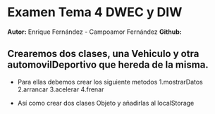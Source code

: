 # Examen Tema 4 DWEC y DIW
**Autor:** Enrique Fernández - Campoamor Fernández
**Github:**

## Crearemos dos clases, una Vehiculo y otra automovilDeportivo que hereda de la misma.
- Para ellas debemos crear los siguiente metodos
1.mostrarDatos
2.arrancar
3.acelerar
4.frenar

- Así como crear dos clases Objeto y añadirlas al localStorage
